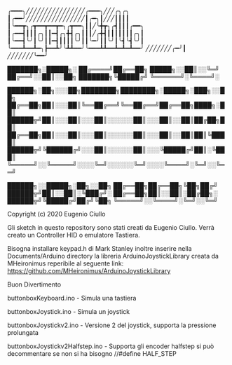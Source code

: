 
╭━━━╮╱╱╱╱╱╱╱╱╱╱╱╱╱╱╱╱╭━━━╮╱╱╱╭╮╭╮
┃╭━━╯╱╱╱╱╱╱╱╱╱╱╱╱╱╱╱╱┃╭━╮┃╱╱╱┃┃┃┃
┃╰━━┳╮╭┳━━┳━━┳━╮╭┳━━╮┃┃╱╰╋┳╮╭┫┃┃┃╭━━╮
┃╭━━┫┃┃┃╭╮┃┃━┫╭╮╋┫╭╮┃┃┃╱╭╋┫┃┃┃┃┃┃┃╭╮┃
┃╰━━┫╰╯┃╰╯┃┃━┫┃┃┃┃╰╯┃┃╰━╯┃┃╰╯┃╰┫╰┫╰╯┃
╰━━━┻━━┻━╮┣━━┻╯╰┻┻━━╯╰━━━┻┻━━┻━┻━┻━━╯
╱╱╱╱╱╱╱╭━╯┃
╱╱╱╱╱╱╱╰━━╯



███████╗░█████╗░
██╔════╝██╔══██╗
█████╗░░██║░░╚═╝
██╔══╝░░██║░░██╗
███████╗╚█████╔╝
╚══════╝░╚════╝░

██████╗░██╗░░░██╗████████╗████████╗░█████╗░███╗░░██╗
██╔══██╗██║░░░██║╚══██╔══╝╚══██╔══╝██╔══██╗████╗░██║
██████╦╝██║░░░██║░░░██║░░░░░░██║░░░██║░░██║██╔██╗██║
██╔══██╗██║░░░██║░░░██║░░░░░░██║░░░██║░░██║██║╚████║
██████╦╝╚██████╔╝░░░██║░░░░░░██║░░░╚█████╔╝██║░╚███║
╚═════╝░░╚═════╝░░░░╚═╝░░░░░░╚═╝░░░░╚════╝░╚═╝░░╚══╝

██████╗░░█████╗░██╗░░██╗
██╔══██╗██╔══██╗╚██╗██╔╝
██████╦╝██║░░██║░╚███╔╝░
██╔══██╗██║░░██║░██╔██╗░
██████╦╝╚█████╔╝██╔╝╚██╗
╚═════╝░░╚════╝░╚═╝░░╚═╝



Copyright (c) 2020 Eugenio Ciullo

Gli sketch in questo repository sono stati creati da Eugenio Ciullo. Verrà creato un Controller HID o emulatore Tastiera.

Bisogna installare keypad.h di Mark Stanley inoltre inserire nella Documents/Arduino directory la libreria ArduinoJoystickLibrary creata da MHeironimus reperibile al seguente link: https://github.com/MHeironimus/ArduinoJoystickLibrary

Buon Divertimento


buttonboxKeyboard.ino - Simula una tastiera

buttonboxJoystick.ino - Simula un joystick

buttonboxJoystickv2.ino - Versione 2 del joystick, supporta la pressione prolungata

buttonboxJoystickv2Halfstep.ino - Supporta gli encoder halfstep si può decommentare se non si ha bisogno //#define HALF_STEP